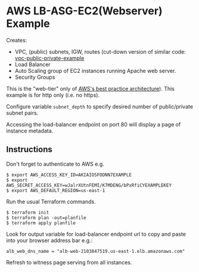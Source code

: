# AWS LB-ASG-EC2(Webserver) Example

Creates:
- VPC, (public) subnets, IGW, routes (cut-down version of similar code: [vpc-public-private-example](../vpc-public-private-example/) 
- Load Balancer
- Auto Scaling group of EC2 instances running Apache web server.
- Security Groups

This is the "web-tier" only of [AWS's best practice architecture](./3TierArch.png)). This example is for http only (i.e. no https).

Configure variable `subnet_depth` to specify desired number of public/private subnet pairs.

Accessing the load-balancer endpoint on port 80 will display a page of instance metadata.

## Instructions

Don't forget to authenticate to AWS e.g.

```
$ export AWS_ACCESS_KEY_ID=AKIAIOSFODNN7EXAMPLE
$ export AWS_SECRET_ACCESS_KEY=wJalrXUtnFEMI/K7MDENG/bPxRfiCYEXAMPLEKEY
$ export AWS_DEFAULT_REGION=us-east-1
```

Run the usual Terraform commands.

```
$ terraform init
$ terraform plan -out=planfile
$ terraform apply planfile
```

Look for output variable for load-balancer endpoint url to copy and paste into your browser address bar e.g.:
```
alb_web_dns_name = "alb-web-2103847519.us-east-1.elb.amazonaws.com"
```
Refresh to witness page serving from all instances.